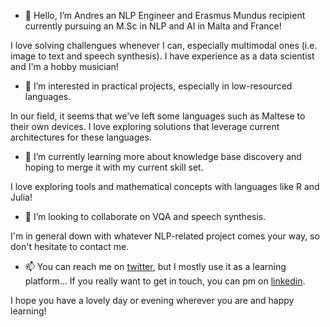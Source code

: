 - 👋 Hello, I’m Andres an NLP Engineer and Erasmus Mundus recipient currently pursuing an M.Sc in NLP and AI in Malta and France!

I love solving challengues whenever I can, especially multimodal ones (i.e. image to text and speech synthesis). I have experience as a data scientist and I'm a hobby musician!

- 👀 I’m interested in practical projects, especially in low-resourced languages.

In our field, it seems that we've left some languages such as Maltese to their own devices. I love exploring solutions that leverage current architectures for these languages.

- 🌱 I’m currently learning more about knowledge base discovery and hoping to merge it with my current skill set.

I love exploring tools and mathematical concepts with languages like R and Julia!

- 💞️ I’m looking to collaborate on VQA and speech synthesis.

I'm in general down with whatever NLP-related project comes your way, so don't hesitate to contact me.

- 📫 You can reach me on [twitter](https://twitter.com/Zappangon), but I mostly use it as a learning platform... If you really want to get in touch, you can pm on [linkedin](https://www.linkedin.com/in/andres-gonzalez-gongora-4b428613b/).

I hope you have a lovely day or evening wherever you are and happy learning!

<!---
Zappandy/Zappandy is a ✨ special ✨ repository because its `README.md` (this file) appears on your GitHub profile.
You can click the Preview link to take a look at your changes.
--->
